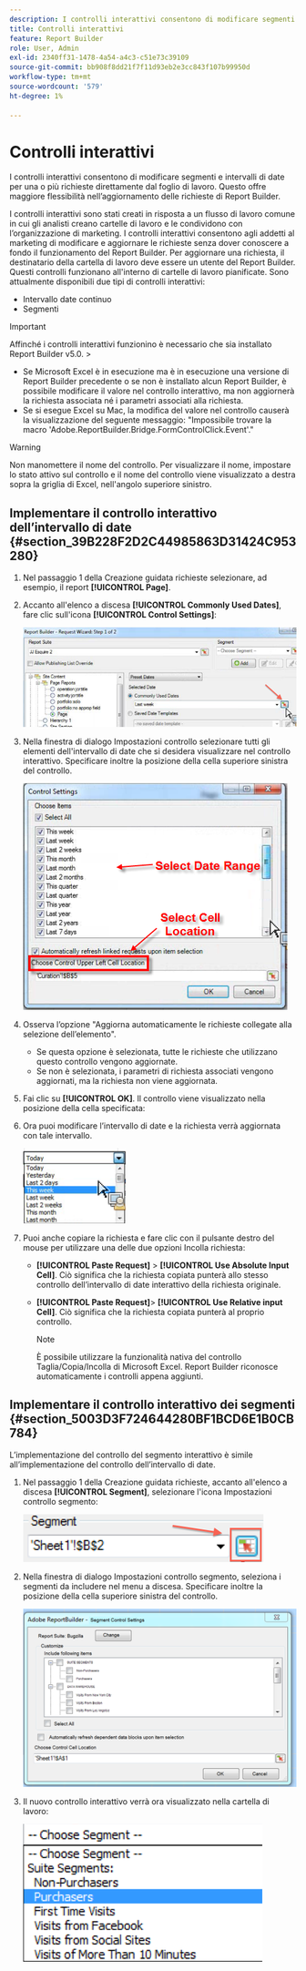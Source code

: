 ```yaml
---
description: I controlli interattivi consentono di modificare segmenti e intervalli di date per una o più richieste direttamente dal foglio di lavoro. Questo offre maggiore flessibilità nell’aggiornamento delle richieste di Report Builder.
title: Controlli interattivi
feature: Report Builder
role: User, Admin
exl-id: 2340ff31-1478-4a54-a4c3-c51e73c39109
source-git-commit: bb908f8dd21f7f11d93eb2e3cc843f107b99950d
workflow-type: tm+mt
source-wordcount: '579'
ht-degree: 1%

---
```


# Controlli interattivi

I controlli interattivi consentono di modificare segmenti e intervalli di date per una o più richieste direttamente dal foglio di lavoro. Questo offre maggiore flessibilità nell’aggiornamento delle richieste di Report Builder.

I controlli interattivi sono stati creati in risposta a un flusso di lavoro comune in cui gli analisti creano cartelle di lavoro e le condividono con l’organizzazione di marketing. I controlli interattivi consentono agli addetti al marketing di modificare e aggiornare le richieste senza dover conoscere a fondo il funzionamento del Report Builder. Per aggiornare una richiesta, il destinatario della cartella di lavoro deve essere un utente del Report Builder. Questi controlli funzionano all&#39;interno di cartelle di lavoro pianificate. Sono attualmente disponibili due tipi di controlli interattivi:

* Intervallo date continuo
* Segmenti

>[!IMPORTANT]
>
>Affinché i controlli interattivi funzionino è necessario che sia installato Report Builder v5.0. >
>* Se Microsoft Excel è in esecuzione ma è in esecuzione una versione di Report Builder precedente o se non è installato alcun Report Builder, è possibile modificare il valore nel controllo interattivo, ma non aggiornerà la richiesta associata né i parametri associati alla richiesta.
>* Se si esegue Excel su Mac, la modifica del valore nel controllo causerà la visualizzazione del seguente messaggio: &quot;Impossibile trovare la macro &#39;Adobe.ReportBuilder.Bridge.FormControlClick.Event&#39;.&quot;
>

>[!WARNING]
>
>Non manomettere il nome del controllo. Per visualizzare il nome, impostare lo stato attivo sul controllo e il nome del controllo viene visualizzato a destra sopra la griglia di Excel, nell&#39;angolo superiore sinistro.

## Implementare il controllo interattivo dell’intervallo di date {#section_39B228F2D2C44985863D31424C953280}

1. Nel passaggio 1 della Creazione guidata richieste selezionare, ad esempio, il report **[!UICONTROL Page]**.
1. Accanto all&#39;elenco a discesa **[!UICONTROL Commonly Used Dates]**, fare clic sull&#39;icona **[!UICONTROL Control Settings]**:

   ![Schermata del passaggio 1 della Creazione guidata richieste che evidenzia l&#39;icona Impostazioni controllo. ](assets/date_range_control.png)

1. Nella finestra di dialogo Impostazioni controllo selezionare tutti gli elementi dell&#39;intervallo di date che si desidera visualizzare nel controllo interattivo. Specificare inoltre la posizione della cella superiore sinistra del controllo.

   ![Schermata che mostra gli elementi dell&#39;intervallo di date selezionati e la posizione della cella superiore sinistra.](assets/control_settings.png)

1. Osserva l’opzione &quot;Aggiorna automaticamente le richieste collegate alla selezione dell’elemento&quot;.

   * Se questa opzione è selezionata, tutte le richieste che utilizzano questo controllo vengono aggiornate.
   * Se non è selezionata, i parametri di richiesta associati vengono aggiornati, ma la richiesta non viene aggiornata.

1. Fai clic su **[!UICONTROL OK]**. Il controllo viene visualizzato nella posizione della cella specificata:

1. Ora puoi modificare l’intervallo di date e la richiesta verrà aggiornata con tale intervallo.

   ![Schermata che mostra l&#39;intervallo di date selezionato.](assets/date_range_control_interactive.png)

1. Puoi anche copiare la richiesta e fare clic con il pulsante destro del mouse per utilizzare una delle due opzioni Incolla richiesta:

   * **[!UICONTROL Paste Request]** > **[!UICONTROL Use Absolute Input Cell]**. Ciò significa che la richiesta copiata punterà allo stesso controllo dell’intervallo di date interattivo della richiesta originale.

   * **[!UICONTROL Paste Request]**> **[!UICONTROL Use Relative input Cell]**. Ciò significa che la richiesta copiata punterà al proprio controllo.

     >[!NOTE]
     >
     >È possibile utilizzare la funzionalità nativa del controllo Taglia/Copia/Incolla di Microsoft Excel. Report Builder riconosce automaticamente i controlli appena aggiunti.

## Implementare il controllo interattivo dei segmenti {#section_5003D3F724644280BF1BCD6E1B0CB784}

L’implementazione del controllo del segmento interattivo è simile all’implementazione del controllo dell’intervallo di date.

1. Nel passaggio 1 della Creazione guidata richieste, accanto all&#39;elenco a discesa **[!UICONTROL Segment]**, selezionare l&#39;icona Impostazioni controllo segmento:

   ![Schermata dell&#39;icona Impostazioni controllo segmento.](assets/segment_interactive_1.png)

1. Nella finestra di dialogo Impostazioni controllo segmento, seleziona i segmenti da includere nel menu a discesa. Specificare inoltre la posizione della cella superiore sinistra del controllo.

   ![Schermata che mostra le impostazioni di controllo del segmento con i segmenti selezionati e la posizione della cella.](assets/segment_drop_down_properties.png)

1. Il nuovo controllo interattivo verrà ora visualizzato nella cartella di lavoro:

   ![Schermata che mostra il nuovo controllo interattivo selezionato.](assets/segment_interactive_3.png)
